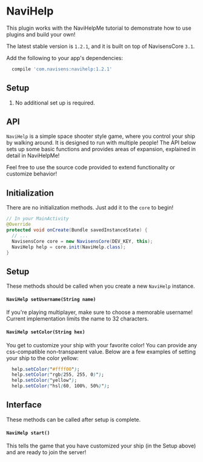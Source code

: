 # NaviHelp

This plugin works with the NaviHelpMe tutorial to demonstrate how to use plugins and build your own!

The latest stable version is `1.2.1`, and it is built on top of NavisensCore `3.1`.

Add the following to your app's dependencies:

```gradle
  compile 'com.navisens:navihelp:1.2.1'
```

## Setup

1. No additional set up is required.

## API

`NaviHelp` is a simple space shooter style game, where you control your ship by walking around. It is designed to run with multiple people! The API below sets up some basic functions and provides areas of expansion, explained in detail in NaviHelpMe!

Feel free to use the source code provided to extend functionality or customize behavior!

## Initialization

There are no initialization methods. Just add it to the `core` to begin!

```java
// In your MainActivity
@Override
protected void onCreate(Bundle savedInstanceState) {
  // ...
  NavisensCore core = new NavisensCore(DEV_KEY, this);
  NaviHelp help = core.init(NaviHelp.class);
}
```

## Setup

These methods should be called when you create a new `NaviHelp` instance.

#### `NaviHelp setUsername(String name)`

If you're playing multiplayer, make sure to choose a memorable username! Current implementation limits the name to 32 characters.

#### `NaviHelp setColor(String hex)`

You get to customize your ship with your favorite color! You can provide any css-compatible non-transparent value. Below are a few examples of setting your ship to the color yellow:

```css
  help.setColor("#ffff00");
  help.setColor("rgb(255, 255, 0)");
  help.setColor("yellow");
  help.setColor("hsl(60, 100%, 50%)");
```

## Interface

These methods can be called after setup is complete.

#### `NaviHelp start()`

This tells the game that you have customized your ship (in the Setup above) and are ready to join the server!
